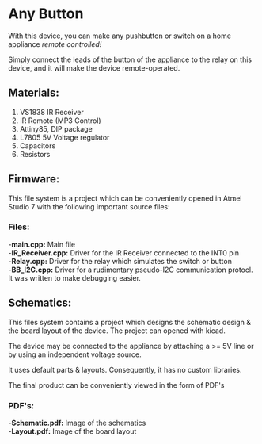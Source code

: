 # Any Button
With this device, you can make any pushbutton or switch on a home appliance *remote controlled!* 

Simply connect the leads of the button of the appliance to the relay on this device, and it will make the device remote-operated.

## Materials:

1. VS1838 IR Receiver <br>
2. IR Remote (MP3 Control) <br>
3. Attiny85, DIP package <br>
4. L7805 5V Voltage regulator <br>
5. Capacitors <br> 
6. Resistors 

## Firmware: 

This file system is a project which can be conveniently opened in Atmel Studio 7 with the following important source files:

### Files:

-**main.cpp:** Main file<br>
-**IR_Receiver.cpp:** Driver for the IR Receiver connected to the INT0 pin<br>
-**Relay.cpp:** Driver for the relay which simulates the switch or button<br>
-**BB\_I2C.cpp:** Driver for a rudimentary pseudo-I2C communication protocl. It was written to make debugging easier.<br>

## Schematics:

This files system contains a project which designs the schematic design & the board layout of the device. 
The project can opened with kicad.

The device may be connected to the appliance by attaching a >= 5V line or by using an independent voltage source.

It uses default parts & layouts. Consequently, it has no custom libraries.

The final product can be conveniently viewed in the form of PDF's

### PDF's:

-**Schematic.pdf:** Image of the schematics <br>
-**Layout.pdf:** Image of the board layout <br>